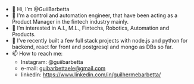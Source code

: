 - 👋 Hi, I’m @GuiiBarbetta
- 🤖 I'm a control and automation engineer, that have been acting as a Product Manager in the fintech industry mainly.
- 👀 I’m interested in A.I., M.L., Fintechs, Robotics, Automation and Products.
- 🌱 I’ve recently built a few full stack projects with node.js and python for backend, react for front and postgresql and mongo as DBs so far.
- 📫 How to reach me:  
    - Instagram: @guiibarbetta 
    - e-mail: guibarbettaele@gmail.com 
    - linkedin: https://www.linkedin.com/in/guilhermebarbetta/
<!---
GuiiBarbetta/GuiiBarbetta is a ✨ special ✨ repository because its `README.md` (this file) appears on your GitHub profile.
You can click the Preview link to take a look at your changes.
--->
